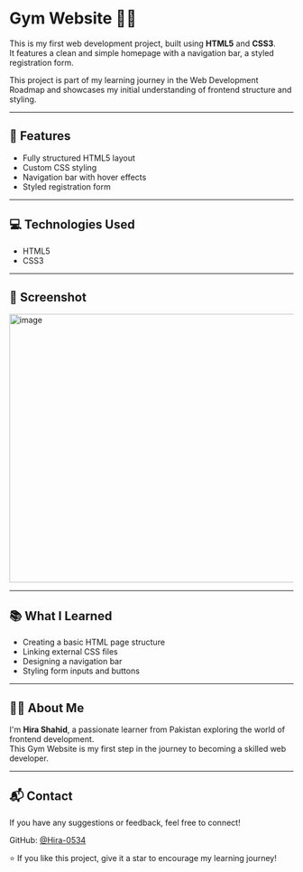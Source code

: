 # Gym Website 🏋️‍♀️  

This is my first web development project, built using **HTML5** and **CSS3**.  
It features a clean and simple homepage with a navigation bar, a styled registration form. 

This project is part of my learning journey in the Web Development Roadmap and showcases my initial understanding of frontend structure and styling.  

---

## 🚀 Features
- Fully structured HTML5 layout  
- Custom CSS styling  
- Navigation bar with hover effects  
- Styled registration form  

---

## 💻 Technologies Used
- HTML5  
- CSS3  

---

## 📸 Screenshot
<img width="1218" height="476" alt="image" src="https://github.com/user-attachments/assets/6f5b2b29-6186-4510-afaf-53a92b4e05d5" />


---

## 📚 What I Learned
- Creating a basic HTML page structure  
- Linking external CSS files  
- Designing a navigation bar  
- Styling form inputs and buttons  

---

## 👩‍💻 About Me
I'm **Hira Shahid**, a passionate learner from Pakistan exploring the world of frontend development.  
This Gym Website is my first step in the journey to becoming a skilled web developer.  

---

## 📬 Contact
If you have any suggestions or feedback, feel free to connect!  

GitHub: [@Hira-0534](https://github.com/Hira-0534)  

⭐ If you like this project, give it a star to encourage my learning journey!  

